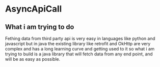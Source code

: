 # AsyncApiCall
 
## What i am trying to do 
Fething data from third party api is very easy in languages like python and javascript but in java the existing library like retrofit and OkHttp are very complex and has a long learning curve and getting used to it so what i am trying to build is a java library that will fetch data from any end point, and will be as easy as possible.  
